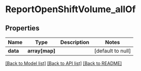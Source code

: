 # ReportOpenShiftVolume_allOf

## Properties
Name | Type | Description | Notes
------------ | ------------- | ------------- | -------------
**data** | **array[map]** |  | [default to null]

[[Back to Model list]](../README.md#documentation-for-models) [[Back to API list]](../README.md#documentation-for-api-endpoints) [[Back to README]](../README.md)


